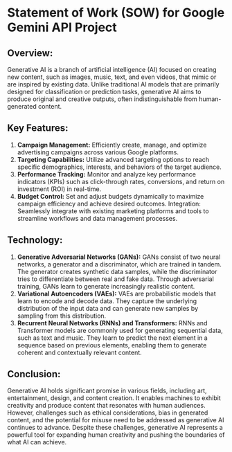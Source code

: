 # Statement of Work (SOW) for Google Gemini API Project

## Overview:
Generative AI is a branch of artificial intelligence (AI) focused on creating new content, such as images, music, text, and even videos, that mimic or are inspired by existing data. Unlike traditional AI models that are primarily designed for classification or prediction tasks, generative AI aims to produce original and creative outputs, often indistinguishable from human-generated content.

## Key Features:
1) **Campaign Management:** Efficiently create, manage, and optimize advertising campaigns across various Google platforms.
2) **Targeting Capabilities:** Utilize advanced targeting options to reach specific demographics, interests, and behaviors of the target audience.
3) **Performance Tracking:** Monitor and analyze key performance indicators (KPIs) such as click-through rates, conversions, and return on investment (ROI) in real-time.
4) **Budget Control:** Set and adjust budgets dynamically to maximize campaign efficiency and achieve desired outcomes.
Integration: Seamlessly integrate with existing marketing platforms and tools to streamline workflows and data management processes.

## Technology:

1) **Generative Adversarial Networks (GANs):** GANs consist of two neural networks, a generator and a discriminator, which are trained in tandem. The generator creates synthetic data samples, while the discriminator tries to differentiate between real and fake data. Through adversarial training, GANs learn to generate increasingly realistic content.
2) **Variational Autoencoders (VAEs):** VAEs are probabilistic models that learn to encode and decode data. They capture the underlying distribution of the input data and can generate new samples by sampling from this distribution.
3) **Recurrent Neural Networks (RNNs) and Transformers:** RNNs and Transformer models are commonly used for generating sequential data, such as text and music. They learn to predict the next element in a sequence based on previous elements, enabling them to generate coherent and contextually relevant content.

## Conclusion:

Generative AI holds significant promise in various fields, including art, entertainment, design, and content creation. It enables machines to exhibit creativity and produce content that resonates with human audiences. However, challenges such as ethical considerations, bias in generated content, and the potential for misuse need to be addressed as generative AI continues to advance. Despite these challenges, generative AI represents a powerful tool for expanding human creativity and pushing the boundaries of what AI can achieve.
